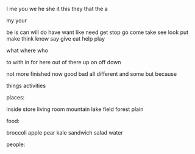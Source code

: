I
me
you
we
he
she
it
this
they
that
the
a

my
your

be
is
can
will
do
have
want
like
need
get
stop
go
come
take
see
look
put
make
think
know
say
give
eat
help
play

what
where
who

to
with
in
for
here
out
of
there
up
on
off
down

not
more
finished
now
good
bad
all
different
and
some
but
because










things
activities



places:

inside
store
living room
mountain
lake
field
forest
plain


food:

broccoli
apple
pear
kale
sandwich
salad
water


people:

